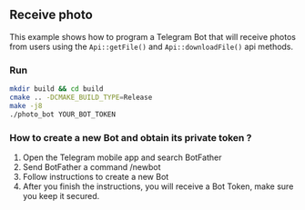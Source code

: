 ## Receive photo
This example shows how to program a Telegram Bot that will receive photos from users
using the `Api::getFile()` and `Api::downloadFile()` api methods.


### Run
```bash
mkdir build && cd build
cmake .. -DCMAKE_BUILD_TYPE=Release
make -j8
./photo_bot YOUR_BOT_TOKEN
```

### How to create a new Bot and obtain its private token ?
1. Open the Telegram mobile app and search BotFather
2. Send BotFather a command /newbot
3. Follow instructions to create a new Bot
4. After you finish the instructions, you will receive a Bot Token, make sure you keep it secured.